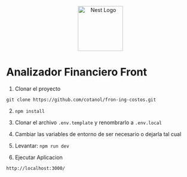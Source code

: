<p align="center">
  <a href="http://nestjs.com/" target="blank"><img src="https://www.svgrepo.com/show/354113/nextjs-icon.svg" width="120" alt="Nest Logo" /></a>
</p>

# Analizador Financiero Front

1. Clonar el proyecto

```
git clone https://github.com/cotanol/fron-ing-costos.git
```

2. `npm install`

3. Clonar el archivo `.env.template` y renombrarlo a `.env.local`
4. Cambiar las variables de entorno de ser necesario o dejarla tal cual

5. Levantar: `npm run dev`

6. Ejecutar Aplicacion

```
http://localhost:3000/
```
